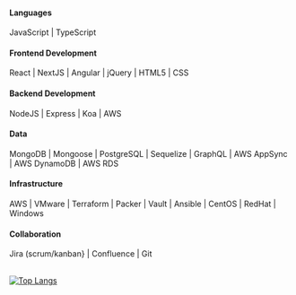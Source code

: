 #### Languages
JavaScript | TypeScript

#### Frontend Development
React | NextJS | Angular | jQuery | HTML5 | CSS

#### Backend Development
NodeJS | Express | Koa | AWS

#### Data
MongoDB | Mongoose | PostgreSQL | Sequelize | GraphQL | AWS AppSync | AWS DynamoDB | AWS RDS

#### Infrastructure
AWS | VMware | Terraform | Packer | Vault | Ansible | CentOS | RedHat | Windows

#### Collaboration
Jira (scrum/kanban} | Confluence | Git


\
[![Top Langs](https://github-readme-stats.vercel.app/api/top-langs/?username=mitcheman&layout=compact&theme=dark)](https://github.com/anuraghazra/github-readme-stats)

<!--
**mitcheman/mitcheman** is a ✨ _special_ ✨ repository because its `README.md` (this file) appears on your GitHub profile.

Here are some ideas to get you started:

- 🔭 I’m currently working on ...
- 🌱 I’m currently learning ...
- 👯 I’m looking to collaborate on ...
- 🤔 I’m looking for help with ...
- 💬 Ask me about ...
- 📫 How to reach me: ...
- 😄 Pronouns: ...
- ⚡ Fun fact: ...
-->
